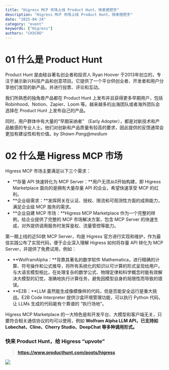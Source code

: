 ```yaml
---
title: "Higress MCP 市场上线 Product Hunt，快来搭把手"
description: "Higress MCP 市场上线 Product Hunt，快来搭把手"
date: "2025-04-24"
category: "event"
keywords: ["Higress"]
authors: "CH3CHO"
---
```


# 01 什么是 Product Hunt
Product Hunt 是由硅谷著名创业者和投资人 Ryan Hoover 于2013年创立的，专注于展示新兴科技产品和创意项目。它提供了一个平台供创业者、开发者和用户分享他们发现的新产品，并进行投票、评论和互动。



我们所熟悉的独角兽产品都在 Product Hunt 上发布并且获得更多早期用户，包括Robinhood、Notion、Zapier、Loom 等。越来越多的出海团队或者海外团队会选择在 Product Hunt 上发布自己的产品。



同时，用户群体中有大量的“早期采纳者” （Early Adopter），都是对新技术和产品敏感的专业人士。他们对创新和产品质量有较高的要求，因此提供的反馈通常会更加有建设性和有价值。_by Shawn Pang@medium_

# 02 什么是 Higress MCP 市场
Higress MCP 市场主要满足以下三个需求：

+ **存量 API 快速转化为 MCP Server：**用户无须从0开始构建，即 Higress Marketplace 面向的是拥有大量存量 API 的企业，希望快速享受 MCP 的红利。
+ **企业级需求：**发挥网关在认证、授权、限流和可观测性方面的成熟能力，满足企业级 MCP 服务的需求。
+ **企业自建 MCP 市场：**Higress MCP Marketplace 作为一个完整的样例，给企业提供了完整的 MCP 市场解决方案，包含 MCP Server 的快速生成，对外提供调用服务时发挥鉴权、流量管控等能力。  


第一期上线的近50款 MCP Server，均是 Higress 官方进行实现和维护，作为最佳实践公布了实现代码，便于企业深入理解 Higress 如何将存量 API 转化为 MCP Server，并提供了免费试用，例如：

+ **WolframAlpha：**背靠其著名的数学软件 Mathematica，进行精确的计算、符号操作和公式推导，将所有系统化的知识以可计算的形式呈现给用户。与大语言模型相比，在处理复杂的数学公式、物理定律和科学概念时能有效解决大模型的幻觉，准确地执行计算任务，避免因模型自身的局限性而导致的错误。
+ **E2B：**LLM 虽然能生成像模像样的代码，但是否能安全运行是重大挑战。E2B Code Interpreter 提供沙盒环境管理功能，可以执行 Python 代码，让 LLMs 生成的代码能有个靠谱的 “执行场地”。



Higress MCP Marketplace 的一大特色是和开发平台、大模型和客户端无关，只要符合相关通信协议的均可以使用，例如  **Wolfram Alpha LLM API，已支持如Lobechat、Cline、Cherry Studio、DeepChat 等多种调用形式。**  


### 快来 Product Hunt，给 Higress “upvote”
> **https://www.producthunt.com/posts/higress**
>

![](https://intranetproxy.alipay.com/skylark/lark/0/2025/webp/169256735/1745488646758-fdd3f961-28c1-4c8e-8b5c-0a41a8ab44bb.webp)

